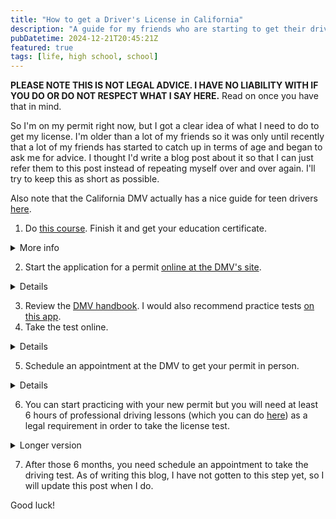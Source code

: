 ```yaml
---
title: "How to get a Driver's License in California"
description: "A guide for my friends who are starting to get their driver's license"
pubDatetime: 2024-12-21T20:45:21Z
featured: true
tags: [life, high school, school]
---
```


**PLEASE NOTE THIS IS NOT LEGAL ADVICE. I HAVE NO LIABILITY WITH IF YOU DO OR DO NOT RESPECT WHAT I SAY HERE.** Read on once you have that in mind.

So I'm on my permit right now, but I got a clear idea of what I need to do to get my license. I'm older than a lot of my friends so it was only until recently that a lot of my friends has started to catch up in terms of age and began to ask me for advice. I thought I'd write a blog post about it so that I can just refer them to this post instead of repeating myself over and over again. I'll try to keep this as short as possible.

Also note that the California DMV actually has a nice guide for teen drivers [here](https://www.dmv.ca.gov/portal/teen-drivers/).

1. Do [this course](https://www.cal-driver-ed.com). Finish it and get your education certificate.
<details>
<summary>More info</summary>

It's (or actually, a friend referred me to it) for only $10 (!!). I don't recommend taking this course too seriously, because what really matters when taking the test is having read through the [DMV handbook](https://www.dmv.ca.gov/portal/driver-handbooks/). The course is just a legal requirement to get the education certificate you need in order to apply for a permit.
</details>

2. Start the application for a permit [online at the DMV's site](https://www.dmv.ca.gov/portal/driver-licenses-identification-cards/dl-id-online-app-edl-44/).

<details>
You will need to create an account first and you will also need your social security number at some point.
</details>

3. Review the [DMV handbook](https://www.dmv.ca.gov/portal/driver-handbooks/). I would also recommend practice tests [on this app](https://apps.apple.com/us/app/ca-dmv-permit-test-now/id1092897684).
4. Take the test online.

<details>
I don't remember exactly which steps in the site you need to go through, but if you do it right, you will receive an email that looks something like this:

![DMV Email](@assets/dmv-email.png)

Click on the link in a Chrome browser (it must be Chrome; Arc doesn't work unless you want to delete all of your pinned tabs, etc. No, a new workspace doesn't work either)
</details>

5. Schedule an appointment at the DMV to get your permit in person.

<details>
You will need to bring your education certificate, your social security card, your birth certificate, AND proof of residence if you applied for REAL ID (this cuold be like water bill or whatever).
</details>

6. You can start practicing with your new permit but you will need at least 6 hours of professional driving lessons (which you can do [here](https://www.advantagedriversed.com/home.php)) as a legal requirement in order to take the license test.

<details>
<summary>Longer version</summary>
You got the paper permit! Yes it's literally a stack of papers held together by staples. I thought it would be like a cool card or whatever but I guess not.

Now you need to practice driving for 6 months and cannot drive with anyone but you and a 25-year-old with their license sitting shotgun. You need to have 50 hours of driving practice, 10 of which must be at night, but this is based off your parents' signature so it's more like an honor system than anything. You will nneed to the professional driving lessons at some point in order to take the test though. Advantage is...again, even if the site looks sketchy, it's the best deal I've found online. Additionally, they're actually not bad and are very reputable.
</details>

7. After those 6 months, you need schedule an appointment to take the driving test. As of writing this blog, I have not gotten to this step yet, so I will update this post when I do.

Good luck!
